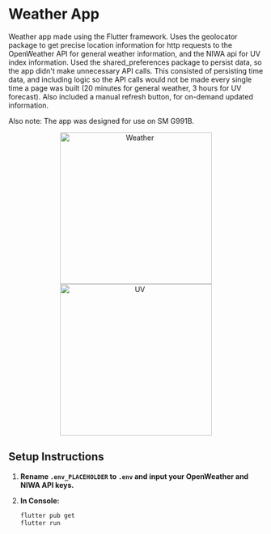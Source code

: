 # Weather App

Weather app made using the Flutter framework. Uses the geolocator package to get precise location information for http requests to the OpenWeather API for general weather information, and the NIWA api for UV index information. Used the shared_preferences package to persist data, so the app didn't make unnecessary API calls. This consisted of persisting time data, and including logic so the API calls would not be made every single time a page was built (20 minutes for general weather, 3 hours for UV forecast). Also included a manual refresh button, for on-demand updated information.

Also note: The app was designed for use on SM G991B.

<p align="center">
  <img src="https://i.imgur.com/Xn71cJz.jpg" alt="Weather" width="300"/>
  <img src="https://i.imgur.com/bLWlp2E.png" alt="UV" width="300"/>
</p>

## Setup Instructions

1. **Rename `.env_PLACEHOLDER` to `.env` and input your OpenWeather and NIWA API keys.**

2. **In Console:**
   ```bash
   flutter pub get
   flutter run
